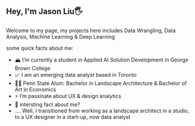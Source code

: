 ## Hey, I'm Jason Liu🖐



###
Welcome to my page, 
my projects here includes Data Wrangling, Data Analysis, Machine Learning & Deep Learning

some quick facts about me:
- 🏔 I’m currently a student in Applied AI Solution Development in George Brown College 
- 📈 I am an emerging data analyst based in Toronto
- 👨‍🎓 Penn State Alum: Bachelor in Landscape Architecture & Bachelor of Art in Economics
- ⚡ I’m passinate about UX & design analytics 
- 💬 intersting fact about me? 
- .... Well, I transitioned from working as a landscape architect in a studio, to a UX designer in a start-up, now data analyst


